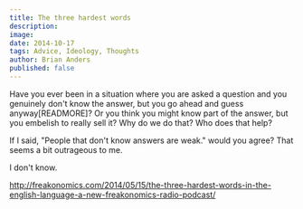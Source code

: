 ```yaml
---
title: The three hardest words
description:
image:
date: 2014-10-17
tags: Advice, Ideology, Thoughts
author: Brian Anders
published: false
---
```


Have you ever been in a situation where you are asked a question and you genuinely don't know the answer, but you go ahead and guess anyway[READMORE]? Or you think you might know part of the answer, but you embelish to really sell it? Why do we do that? Who does that help?

If I said, "People that don't know answers are weak." would you agree? That seems a bit outrageous to me.

I don't know.


http://freakonomics.com/2014/05/15/the-three-hardest-words-in-the-english-language-a-new-freakonomics-radio-podcast/